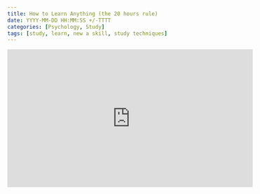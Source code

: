 ```yaml
---
title: How to Learn Anything (the 20 hours rule)
date: YYYY-MM-DD HH:MM:SS +/-TTTT
categories: [Psychology, Study]
tags: [study, learn, new a skill, study techniques] 
---
```


<iframe width="560" height="315" src="https://www.youtube.com/embed/5MgBikgcWnY" title="YouTube video player" frameborder="0" allow="accelerometer; autoplay; clipboard-write; encrypted-media; gyroscope; picture-in-picture; web-share" allowfullscreen></iframe>

